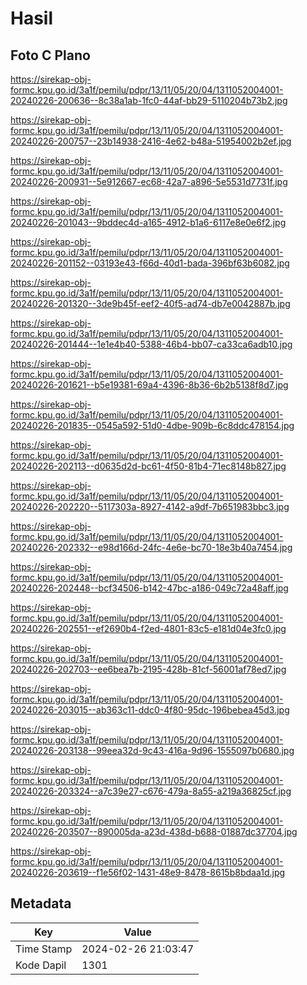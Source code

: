 # Hasil

## Foto C Plano

https://sirekap-obj-formc.kpu.go.id/3a1f/pemilu/pdpr/13/11/05/20/04/1311052004001-20240226-200636--8c38a1ab-1fc0-44af-bb29-5110204b73b2.jpg

https://sirekap-obj-formc.kpu.go.id/3a1f/pemilu/pdpr/13/11/05/20/04/1311052004001-20240226-200757--23b14938-2416-4e62-b48a-51954002b2ef.jpg

https://sirekap-obj-formc.kpu.go.id/3a1f/pemilu/pdpr/13/11/05/20/04/1311052004001-20240226-200931--5e912667-ec68-42a7-a896-5e5531d7731f.jpg

https://sirekap-obj-formc.kpu.go.id/3a1f/pemilu/pdpr/13/11/05/20/04/1311052004001-20240226-201043--9bddec4d-a165-4912-b1a6-6117e8e0e6f2.jpg

https://sirekap-obj-formc.kpu.go.id/3a1f/pemilu/pdpr/13/11/05/20/04/1311052004001-20240226-201152--03193e43-f66d-40d1-bada-396bf63b6082.jpg

https://sirekap-obj-formc.kpu.go.id/3a1f/pemilu/pdpr/13/11/05/20/04/1311052004001-20240226-201320--3de9b45f-eef2-40f5-ad74-db7e0042887b.jpg

https://sirekap-obj-formc.kpu.go.id/3a1f/pemilu/pdpr/13/11/05/20/04/1311052004001-20240226-201444--1e1e4b40-5388-46b4-bb07-ca33ca6adb10.jpg

https://sirekap-obj-formc.kpu.go.id/3a1f/pemilu/pdpr/13/11/05/20/04/1311052004001-20240226-201621--b5e19381-69a4-4396-8b36-6b2b5138f8d7.jpg

https://sirekap-obj-formc.kpu.go.id/3a1f/pemilu/pdpr/13/11/05/20/04/1311052004001-20240226-201835--0545a592-51d0-4dbe-909b-6c8ddc478154.jpg

https://sirekap-obj-formc.kpu.go.id/3a1f/pemilu/pdpr/13/11/05/20/04/1311052004001-20240226-202113--d0635d2d-bc61-4f50-81b4-71ec8148b827.jpg

https://sirekap-obj-formc.kpu.go.id/3a1f/pemilu/pdpr/13/11/05/20/04/1311052004001-20240226-202220--5117303a-8927-4142-a9df-7b651983bbc3.jpg

https://sirekap-obj-formc.kpu.go.id/3a1f/pemilu/pdpr/13/11/05/20/04/1311052004001-20240226-202332--e98d166d-24fc-4e6e-bc70-18e3b40a7454.jpg

https://sirekap-obj-formc.kpu.go.id/3a1f/pemilu/pdpr/13/11/05/20/04/1311052004001-20240226-202448--bcf34506-b142-47bc-a186-049c72a48aff.jpg

https://sirekap-obj-formc.kpu.go.id/3a1f/pemilu/pdpr/13/11/05/20/04/1311052004001-20240226-202551--ef2690b4-f2ed-4801-83c5-e181d04e3fc0.jpg

https://sirekap-obj-formc.kpu.go.id/3a1f/pemilu/pdpr/13/11/05/20/04/1311052004001-20240226-202703--ee6bea7b-2195-428b-81cf-56001af78ed7.jpg

https://sirekap-obj-formc.kpu.go.id/3a1f/pemilu/pdpr/13/11/05/20/04/1311052004001-20240226-203015--ab363c11-ddc0-4f80-95dc-196bebea45d3.jpg

https://sirekap-obj-formc.kpu.go.id/3a1f/pemilu/pdpr/13/11/05/20/04/1311052004001-20240226-203138--99eea32d-9c43-416a-9d96-1555097b0680.jpg

https://sirekap-obj-formc.kpu.go.id/3a1f/pemilu/pdpr/13/11/05/20/04/1311052004001-20240226-203324--a7c39e27-c676-479a-8a55-a219a36825cf.jpg

https://sirekap-obj-formc.kpu.go.id/3a1f/pemilu/pdpr/13/11/05/20/04/1311052004001-20240226-203507--890005da-a23d-438d-b688-01887dc37704.jpg

https://sirekap-obj-formc.kpu.go.id/3a1f/pemilu/pdpr/13/11/05/20/04/1311052004001-20240226-203619--f1e56f02-1431-48e9-8478-8615b8bdaa1d.jpg


## Metadata

| Key        | Value               |
| ---------- | ------------------- |
| Time Stamp | 2024-02-26 21:03:47 |
| Kode Dapil | 1301                |



